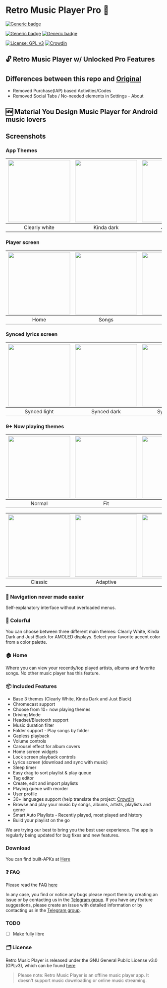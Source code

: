 # Retro Music Player Pro 🎵

[![Generic badge](https://img.shields.io/badge/Download-Github_Releases-blue.svg)](https://github.com/Me0wzz/RetroMusicPlayer_Pro/releases/latest)

[![Generic badge](https://img.shields.io/badge/Platform-Android-green.svg)](https://github.com/Me0wzz/RetroMusicPlayer_Pro)
[![Generic badge](https://img.shields.io/badge/minSdkVersion-21-green.svg)](https://github.com/Me0wzz/RetroMusicPlayer_Pro)

[![License: GPL v3](https://img.shields.io/badge/License-GPL%20v3-blue.svg)](https://github.com/Me0wzz/RetroMusicPlayer_Pro/blob/master/LICENSE.md)
[![Crowdin](https://badges.crowdin.net/retromusicplayer/localized.svg)](https://crowdin.com/project/retromusicplayer)

## 🔓 Retro Music Player w/ Unlocked Pro Features

## Differences between this repo and [Original](https://github.com/RetroMusicPlayer/RetroMusicPlayer)

* Removed Purchase(IAP) based Activities/Codes
* Removed Social Tabs / No-needed elements in Settings - About

## 🆕 Material You Design Music Player for Android music lovers 

## Screenshots
### App Themes
| <img src="screenshots/home_light.jpg" width="200"/> | <img src="screenshots/home_dark.jpg" width="200"/> | <img src="screenshots/home_black.jpg" width="200"/> |
|:---:|:---:|:---:|
|Clearly white| Kinda dark | Just black|

### Player screen
| <img src="screenshots/home_light.jpg" width="200"/>| <img src="screenshots/songs.jpg" width="200"/>| <img src="screenshots/albums.jpg" width="200"/>| <img src="screenshots/artists.jpg" width="200"/>| <img src="screenshots/settings.jpg" width="200"/>|
|:---:|:---:|:---:|:---:|:---:|
| Home | Songs | Albums | Artists | Settings |

### Synced lyrics screen
| <img src="screenshots/synced_light.jpg" width="200"/>| <img src="screenshots/synced_dark.jpg" width="200"/>| <img src="screenshots/synced_black.jpg" width="200"/>|
|:---:|:---:|:---:|
| Synced light | Synced dark | Synced black |


### 9+ Now playing themes
 
| <img src="screenshots/normal.jpg" width="200"/>	|<img src="screenshots/fit.jpg" width="200"/>|   <img src="screenshots/flat.jpg" width="200"/>  	|    <img src="screenshots/color.jpg" width="200"/> 	|     <img src="screenshots/material.jpg" width="200"/>	|
|:-----:	|:-----:	|:-----:	|:-----:	|:-----:	|
| Normal 	| Fit 	| Flat 	| Color 	| Material 	|

| <img src="screenshots/classic.jpg" width="200"/>	|<img src="screenshots/adaptive.jpg" width="200"/>|   <img src="screenshots/blur.jpg" width="200"/>  	|    <img src="screenshots/tiny.jpg" width="200"/> 	|     <img src="screenshots/peak.jpg" width="200"/>	|
|:-----:	|:-----:	|:-----:	|:-----:	|:-----:	|
| Classic 	| Adaptive 	| Blur 	| Tiny 	| Peak 	|

### 🧭 Navigation never made easier 
Self-explanatory interface without overloaded menus.

### 🎨 Colorful
You can choose between three different main themes: Clearly White, Kinda
Dark and Just Black for AMOLED displays. Select your favorite accent
color from a color palette.

### 🏠 Home
Where you can view your recently/top played artists, albums and
favorite songs. No other music player has this feature.

### 📦 Included Features
-  Base 3 themes (Clearly White, Kinda Dark and Just Black)
-  Chromecast support
-  Choose from 10+ now playing themes
-  Driving Mode
-  Headset/Bluetooth support
-  Music duration filter
-  Folder support - Play songs by folder
-  Gapless playback
-  Volume controls
-  Carousel effect for album covers
-  Home screen widgets
-  Lock screen playback controls
-  Lyrics screen (download and sync with music)
-  Sleep timer
-  Easy drag to sort playlist & play queue
-  Tag editor
-  Create, edit and import playlists
-  Playing queue with reorder
-  User profile
-  30+ languages support (help translate the project: [Crowdin](https://crowdin.com/project/retromusicplayer)
-  Browse and play your music by songs, albums, artists, playlists and
  genre
-  Smart Auto Playlists - Recently played, most played and history
-  Build your playlist on the go


We are trying our best to bring you the best user experience. The app is regularly being updated for bug fixes and new features.

### Download
You can find built-APKs at [Here](https://github.com/Me0wzz/RetroMusicPlayer_Pro/releases/latest)

### ❓ FAQ
Please read the FAQ [here](https://retromusic.app/faq.html)

In any case, you find or notice any bugs please report them by creating an issue or by contacting us in the [Telegram group](https://t.me/retromusicapp).
If you have any feature suggestions, please create an issue with detailed information or by contacting us in the [Telegram group](https://t.me/retro_music_suggestion).

### TODO
- [ ] Make fully libre

### 🗂️ License

Retro Music Player is released under the GNU General Public License v3.0
(GPLv3), which can be found [here](LICENSE.md)


>Please note: Retro Music Player is an offline music player app. It
>doesn't support music downloading or online music streaming.

